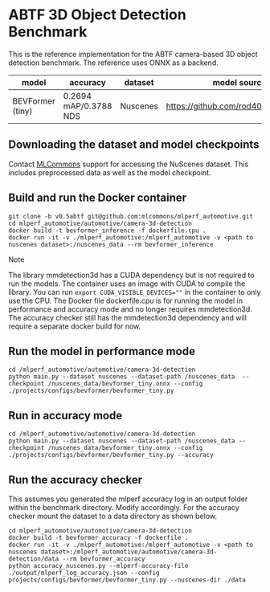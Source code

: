 # ABTF 3D Object Detection Benchmark

This is the reference implementation for the ABTF camera-based 3D object detection benchmark. The reference uses ONNX as a backend.

| model | accuracy | dataset | model source | precision |
| ---- | ---- | ---- | ---- | ---- |
| BEVFormer (tiny) | 0.2694 mAP/0.3788 NDS | Nuscenes | https://github.com/rod409/BEVFormer | fp32 |

## Downloading the dataset and model checkpoints

Contact [MLCommons](https://docs.google.com/forms/d/e/1FAIpQLSdUsbqaGcoIAxoNVrxpnkUKT03S1GbbPcUIAP3hKOeV7BCgKQ/viewform) support for accessing the NuScenes dataset. This includes preprocessed data as well as the model checkpoint.

## Build and run the Docker container

```
git clone -b v0.5abtf git@github.com:mlcommons/mlperf_automotive.git
cd mlperf_automotive/automotive/camera-3d-detection
docker build -t bevformer_inference -f dockerfile.cpu .
docker run -it -v ./mlperf_automotive:/mlperf_automotive -v <path to nuscenes dataset>:/nuscenes_data --rm bevformer_inference
```

> [!Note]
> The library mmdetection3d has a CUDA dependency but is not required to run the models. The container uses an image with CUDA to compile the library. You can run `export CUDA_VISIBLE_DEVICES=""` in the container to only use the CPU.
> The Docker file dockerfile.cpu is for running the model in performance and accuracy mode and no longer requires mmdetection3d. The accuracy checker still has the mmdetection3d dependency and will require a separate docker build for now.


## Run the model in performance mode
```
cd /mlperf_automotive/automotive/camera-3d-detection
python main.py --dataset nuscenes --dataset-path /nuscenes_data  --checkpoint /nuscenes_data/bevformer_tiny.onnx --config ./projects/configs/bevformer/bevformer_tiny.py
```

## Run in accuracy mode
```
cd /mlperf_automotive/automotive/camera-3d-detection
python main.py --dataset nuscenes --dataset-path /nuscenes_data --checkpoint /nuscenes_data/bevformer_tiny.onnx --config ./projects/configs/bevformer/bevformer_tiny.py --accuracy
```
## Run the accuracy checker
This assumes you generated the mlperf accuracy log in an output folder within the benchmark directory. Modify accordingly. For the accuracy checker mount the dataset to a data directory as shown below.
```
cd mlperf_automotive/automotive/camera-3d-detection
docker build -t bevformer_accuracy -f dockerfile .
docker run -it -v ./mlperf_automotive:/mlperf_automotive -v <path to nuscenes dataset>:/mlperf_automotive/automotive/camera-3d-detection/data --rm bevformer_accuracy
python accuracy_nuscenes.py --mlperf-accuracy-file ./output/mlperf_log_accuracy.json --config projects/configs/bevformer/bevformer_tiny.py --nuscenes-dir ./data
```
